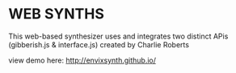 <h1>WEB SYNTHS</h1>

This web-based synthesizer uses and integrates two distinct APis (gibberish.js & interface.js) created by Charlie Roberts

view demo here: http://envixsynth.github.io/
